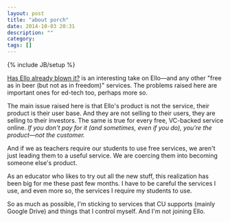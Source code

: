 ```yaml
---
layout: post
title: "about porch"
date: 2014-10-03 20:31
description: ""
category: 
tags: []
---
```

{% include JB/setup %}

[Has Ello already blown it?](https://medium.com/@stevejennings1/has-ello-already-blown-it-3763a3d3b1fe) is an interesting take on Ello—and any other "free as in beer (but not as in freedom)" services. The problems raised here are important ones for ed-tech too, perhaps more so.

The main issue raised here is that Ello's product is not the service, their product is their user base. And they are not selling to their users, they are selling to their investors. The same is true for every free, VC-backed service online. *If you don't pay for it (and sometimes, even if you do), you're the product—not the customer.*

And if we as teachers require our students to use free services, we aren't just leading them to a useful service. We are coercing them into becoming someone else's product.

As an educator who likes to try out all the new stuff, this realization has been big for me these past few months. I have to be careful the services I use, and even more so, the services I require my students to use.

So as much as possible, I'm sticking to services that CU supports (mainly Google Drive) and things that I control myself. And I'm not joining Ello.
